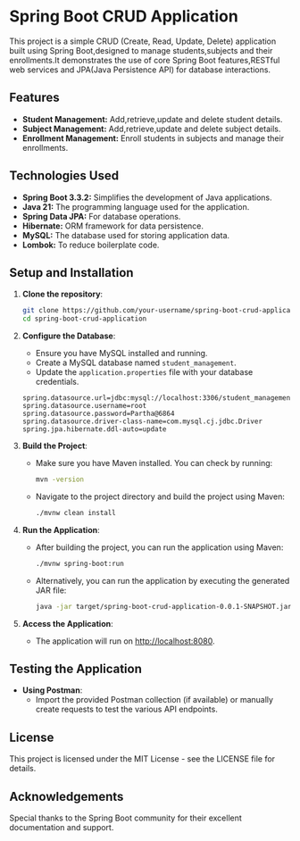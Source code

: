 # Spring Boot CRUD Application
This project is a simple CRUD (Create, Read, Update, Delete) application built using Spring Boot,designed to manage students,subjects and their enrollments.It demonstrates the use of core Spring Boot features,RESTful web services and JPA(Java Persistence API) for database interactions.

## Features
- **Student Management:** Add,retrieve,update and delete student details.
- **Subject Management:** Add,retrieve,update and delete subject details.
- **Enrollment Management:** Enroll students in subjects and manage their enrollments.

## Technologies Used
- **Spring Boot 3.3.2:** Simplifies the development of Java applications.
- **Java 21:** The programming language used for the application.
- **Spring Data JPA:** For database operations.
- **Hibernate:** ORM framework for data persistence.
- **MySQL:** The database used for storing application data.
- **Lombok:** To reduce boilerplate code.

## Setup and Installation

1. **Clone the repository**:
    ```bash
    git clone https://github.com/your-username/spring-boot-crud-application.git
    cd spring-boot-crud-application
    ```

2. **Configure the Database**:
    - Ensure you have MySQL installed and running.
    - Create a MySQL database named `student_management`.
    - Update the `application.properties` file with your database credentials.

    ```properties
    spring.datasource.url=jdbc:mysql://localhost:3306/student_management
    spring.datasource.username=root
    spring.datasource.password=Partha@6864
    spring.datasource.driver-class-name=com.mysql.cj.jdbc.Driver
    spring.jpa.hibernate.ddl-auto=update
    ```

3. **Build the Project**:
    - Make sure you have Maven installed. You can check by running:
        ```bash
        mvn -version
        ```
    - Navigate to the project directory and build the project using Maven:
        ```bash
        ./mvnw clean install
        ```

4. **Run the Application**:
    - After building the project, you can run the application using Maven:
        ```bash
        ./mvnw spring-boot:run
        ```
    - Alternatively, you can run the application by executing the generated JAR file:
        ```bash
        java -jar target/spring-boot-crud-application-0.0.1-SNAPSHOT.jar
        ```

5. **Access the Application**:
    - The application will run on [http://localhost:8080](http://localhost:8080).

## Testing the Application

- **Using Postman**:
    - Import the provided Postman collection (if available) or manually create requests to test the various API endpoints.

## License
This project is licensed under the MIT License - see the LICENSE file for details.

## Acknowledgements
Special thanks to the Spring Boot community for their excellent documentation and support.
